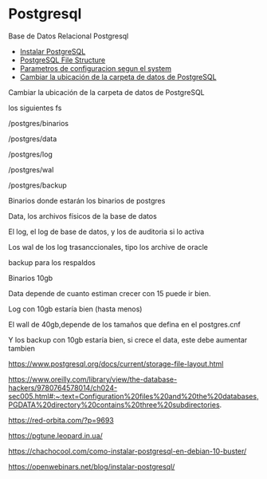 # Postgresql
Base de Datos Relacional Postgresql

* [Instalar PostgreSQL](guia/installpostgresql.rst)
* [PostgreSQL File Structure](guia/filestructure.rst)
* [Parametros de configuracion segun el system](guia/parametroconf.rst)
* [Cambiar la ubicación de la carpeta de datos de PostgreSQL](guia/cambiarubicacion.rst)

Cambiar la ubicación de la carpeta de datos de PostgreSQL

los siguientes fs

  /postgres/binarios

  /postgres/data

  /postgres/log

  /postgres/wal

  /postgres/backup

  Binarios donde estarán los binarios de postgres

  Data, los archivos físicos de la base de datos

  El log, el log de base de datos, y los de auditoria si lo activa

  Los wal de los log trasanccionales, tipo los archive de oracle

  backup para los respaldos

  Binarios 10gb

  Data depende de cuanto estiman crecer con 15 puede ir bien.

  Log con 10gb estaría bien (hasta menos)

  El wall de 40gb,depende de los tamaños que defina en el postgres.cnf

  Y los backup con 10gb estaría bien, si crece el data, este debe aumentar tambien



https://www.postgresql.org/docs/current/storage-file-layout.html

https://www.oreilly.com/library/view/the-database-hackers/9780764578014/ch024-sec005.html#:~:text=Configuration%20files%20and%20the%20databases,PGDATA%20directory%20contains%20three%20subdirectories.

https://red-orbita.com/?p=9693

https://pgtune.leopard.in.ua/

https://chachocool.com/como-instalar-postgresql-en-debian-10-buster/

https://openwebinars.net/blog/instalar-postgresql/
